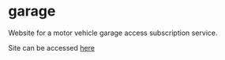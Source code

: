 # garage
Website for a motor vehicle garage access subscription service.

Site can be accessed [here](https://nhawkins10.github.io/garage/)
